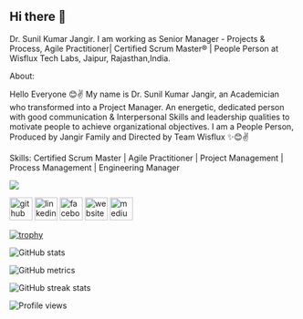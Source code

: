 ## Hi there 👋
Dr. Sunil Kumar Jangir. I am working as Senior Manager - Projects & Process, Agile Practitioner| Certified Scrum Master® | People Person at Wisflux Tech Labs, Jaipur, Rajasthan,India.

About:

Hello Everyone 😊✌️
My name is Dr. Sunil Kumar Jangir, an Academician who transformed into a Project Manager.
An energetic, dedicated person with good communication & Interpersonal Skills and leadership qualities to motivate people to achieve organizational objectives. I am a People Person, Produced by Jangir Family and Directed by Team Wisflux ✨😊✌️

Skills: Certified Scrum Master | Agile Practitioner | Project Management | Process Management | Engineering Manager

![](https://media-exp1.licdn.com/dms/image/C5616AQGi58gWhOFJfQ/profile-displaybackgroundimage-shrink_350_1400/0/1517791659498?e=1612396800&v=beta&t=5JEy8_kU4aO8cxPvJYYV9dpWJtAqCjPRJr8GtCOLpTI)

[<img src='https://cdn.jsdelivr.net/npm/simple-icons@3.0.1/icons/github.svg' alt='github' height='40'>](https://github.com/suniljangir)  [<img src='https://cdn.jsdelivr.net/npm/simple-icons@3.0.1/icons/linkedin.svg' alt='linkedin' height='40'>](https://www.linkedin.com/in/sunil-kumar-jangir-95552912/)  [<img src='https://cdn.jsdelivr.net/npm/simple-icons@3.0.1/icons/facebook.svg' alt='facebook' height='40'>](https://www.facebook.com/https://www.facebook.com/sunil.jangir07)  [<img src='https://cdn.jsdelivr.net/npm/simple-icons@3.0.1/icons/icloud.svg' alt='website' height='40'>](http://drsuniljangir.in/)  [<img src='https://cdn.jsdelivr.net/npm/simple-icons@3.0.1/icons/medium.svg' alt='medium' height='40'>](https://medium.com/@sunil.jangir07)  

[![trophy](https://github-profile-trophy.vercel.app/?username=suniljangir)](https://github.com/ryo-ma/github-profile-trophy)

![GitHub stats](https://github-readme-stats.vercel.app/api?username=suniljangir&show_icons=true&count_private=true)  

![GitHub metrics](https://metrics.lecoq.io/suniljangir)  

![GitHub streak stats](https://github-readme-streak-stats.herokuapp.com/?user=suniljangir)  

![Profile views](https://gpvc.arturio.dev/suniljangir)   
<!--
**suniljangir/suniljangir** is a ✨ _special_ ✨ repository because its `README.md` (this file) appears on your GitHub profile.

Here are some ideas to get you started:

- 🔭 I’m currently working on ...
- 🌱 I’m currently learning ...
- 👯 I’m looking to collaborate on ...
- 🤔 I’m looking for help with ...
- 💬 Ask me about ...
- 📫 How to reach me: ...
- 😄 Pronouns: ...
- ⚡ Fun fact: ...
-->
